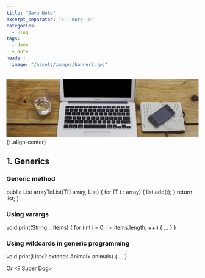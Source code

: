 ```yaml
---
title: "Java Note"
excerpt_separator: "<!--more-->"
categories:
  - Blog
tags:
  - Java
  - Note
header:
  image: "/assets/images/banner2.jpg"
---
```

![full](/assets/images/banner.jpg)
{: .align-center}

## 1. Generics

### Generic method

public <T> List<T> arrayToList(T[] array, List<T>) {
    for (T t : array) {
        list.add(t);
    }
    return list;
}

### Using varargs

void print(String... items) {
    for (int i = 0; i < items.length; ++i) {
        ...
    }
}

### Using wildcards in generic programming 

void print(List<? extends Animal> animals) {
    ...
}

Or <? Super Dog>

